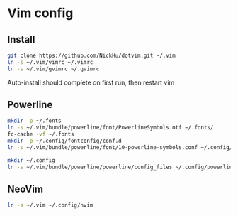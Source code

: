 # Vim config

## Install

``` bash
git clone https://github.com/NickHu/dotvim.git ~/.vim
ln -s ~/.vim/vimrc ~/.vimrc
ln -s ~/.vim/gvimrc ~/.gvimrc
```

Auto-install should complete on first run, then restart vim

## Powerline

``` bash
mkdir -p ~/.fonts
ln -s ~/.vim/bundle/powerline/font/PowerlineSymbols.otf ~/.fonts/
fc-cache -vf ~/.fonts
mkdir -p ~/.config/fontconfig/conf.d
ln -s ~/.vim/bundle/powerline/font/10-powerline-symbols.conf ~/.config/fontconfig/conf.d/

mkdir ~/.config
ln -s ~/.vim/bundle/powerline/powerline/config_files ~/.config/powerline
```
## NeoVim

```  bash
ln -s ~/.vim ~/.config/nvim
```
